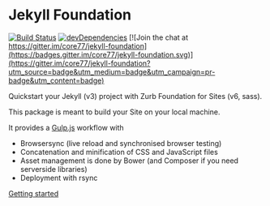 # Jekyll Foundation

[![Build Status](https://travis-ci.org/core77/jekyll-foundation.svg)](https://travis-ci.org/core77/jekyll-foundation)
[![devDependencies](https://david-dm.org/core77/jekyll-foundation/dev-status.svg)](https://david-dm.org/core77/jekyll-foundation#info=devDependencies)
[![Join the chat at https://gitter.im/core77/jekyll-foundation](https://badges.gitter.im/core77/jekyll-foundation.svg)](https://gitter.im/core77/jekyll-foundation?utm_source=badge&utm_medium=badge&utm_campaign=pr-badge&utm_content=badge)

Quickstart your Jekyll (v3) project with Zurb Foundation for Sites (v6, sass).

This package is meant to build your Site on your local machine.

It provides a [Gulp.js](http://gulpjs.com/) workflow with

- Browsersync (live reload and synchronised browser testing)
- Concatenation and minification of CSS and JavaScript files
- Asset management is done by Bower (and Composer if you need serverside libraries)  
- Deployment with rsync

[Getting started](https://github.com/core77/jekyll-foundation/wiki/Getting-started)

#
